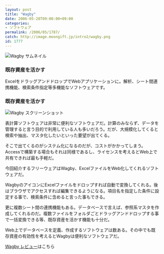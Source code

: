 ```yaml
---
layout: post
title: "Wagby"
date: 2006-05-28T09:00:00+09:00
categories:
- ソフトウェア
permalink: /2006/05/1787/
catch: http://image.moongift.jp/intro2/wagby.png
id: 1777
---
```

 ![Wagby サムネイル](http://image.moongift.jp/intro2/wagby.t.png "Wagby サムネイル")
  

### 既存資産を活かす
  
ExcelをドラッグアンドドロップでWebアプリケーションに。解析、シート間連携機能、検索条件指定等多機能なソフトウェアです。  
<!--more-->  

### 既存資産を活かす
  

![Wagby スクリーンショット](http://image.moongift.jp/intro2/wagby.png "Wagby スクリーンショット")

  

表計算ソフトウェアは非常に便利なソフトウェアだ。計算のみならず、データを管理すると言う目的で利用している人も多いだろう。だが、大規模化してくると検索や抽出、マスタ化したいといった要望が出てくる。

  

そこで出てくるのがシステム化になるのだが、コストがかかってしまう。Accessで構築する場合もそれは同様であるし、ライセンスを考えるとWeb上で共有できれば最も手軽だ。

  

今回紹介するフリーウェアはWagby、ExcelファイルをWeb化してくれるソフトウェアだ。

  

WagbyのアイコンにExcelファイルをドロップすれば自動で変換してくれる。後はブラウザでアクセスすれば編集できるようになる。項目名を指定した条件に設定する事で、検索条件に含めると言った事もできる。

  

更に複数シート間の連携機能もある。データベースで言えば、参照系マスタを作成してくれるのだ。複数ファイルをフォルダごとドラッグアンドドロップする事で一括変換できる等、既存資産を活かす機能も十分だ。

  

Web上でデータベースを定義、作成するソフトウェアは数ある。その中でも既存資産の有効性を考えるとWagbyは便利なソフトウェアだ。

  

[Wagby レビュー](http://fw.moongift.jp/review/i-1792.html)はこちら


